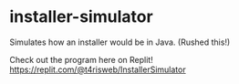 # installer-simulator
Simulates how an installer would be in Java. (Rushed this!)  

Check out the program here on Replit!
https://replit.com/@t4risweb/InstallerSimulator
